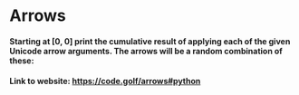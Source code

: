 # Arrows

#### Starting at [0, 0] print the cumulative result of applying each of the given Unicode arrow arguments. The arrows will be a random combination of these:

#### Link to website: https://code.golf/arrows#python
